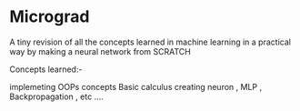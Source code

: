# Micrograd

A tiny revision of all the concepts learned in machine learning in a practical way by making a neural network from SCRATCH

Concepts learned:-

implemeting OOPs concepts
Basic calculus
creating neuron , MLP ,
Backpropagation , etc ....
